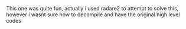 This one was quite fun, actually i used radare2 to attempt to solve this, however i wasnt sure how to decompile and have the original high level codes